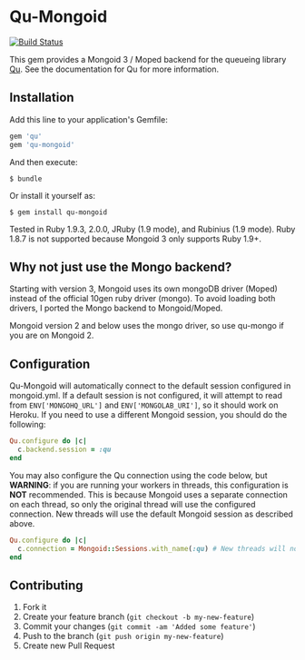 # Qu-Mongoid
[![Build Status](https://secure.travis-ci.org/dwbutler/qu-mongoid.png)](http://travis-ci.org/dwbutler/qu-mongoid)

This gem provides a Mongoid 3 / Moped backend for the queueing library [Qu](http://github.com/bkeepers/qu). See the documentation for Qu for more information.

## Installation

Add this line to your application's Gemfile:

```ruby
gem 'qu'
gem 'qu-mongoid'
```

And then execute:

    $ bundle

Or install it yourself as:

    $ gem install qu-mongoid

Tested in Ruby 1.9.3, 2.0.0, JRuby (1.9 mode), and Rubinius (1.9 mode). Ruby 1.8.7 is not supported because Mongoid 3 only supports Ruby 1.9+.

## Why not just use the Mongo backend?

Starting with version 3, Mongoid uses its own mongoDB driver (Moped) instead of the official 10gen ruby driver (mongo). To avoid loading both drivers, I ported the Mongo backend to Mongoid/Moped.

Mongoid version 2 and below uses the mongo driver, so use qu-mongo if you are on Mongoid 2.

## Configuration

Qu-Mongoid will automatically connect to the default session configured in mongoid.yml. If a default session is not configured, it will attempt to read from ```ENV['MONGOHQ_URL']``` and ```ENV['MONGOLAB_URI']```, so it should work on Heroku. If you need to use a different Mongoid session, you should do the following:

```ruby
Qu.configure do |c|
  c.backend.session = :qu
end
```

You may also configure the Qu connection using the code below, but **WARNING**: if you are running your workers in threads, this configuration is **NOT** recommended. This is because Mongoid uses a separate connection on each thread, so only the original thread will use the configured connection. New threads will use the default Mongoid session as described above.

``` ruby
Qu.configure do |c|
  c.connection = Mongoid::Sessions.with_name(:qu) # New threads will not use this configured connection.
end
```

## Contributing

1. Fork it
2. Create your feature branch (`git checkout -b my-new-feature`)
3. Commit your changes (`git commit -am 'Added some feature'`)
4. Push to the branch (`git push origin my-new-feature`)
5. Create new Pull Request
